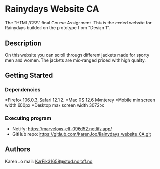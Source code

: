 # Rainydays Website CA

The "HTML/CSS" final Course Assignment. This is the coded website for Rainydays builded on the prototype from "Design 1".

## Description

On this website you can scroll through different jackets made for sporty men and women. The jackets are mid-ranged priced with high quality.

## Getting Started

### Dependencies

*Firefox 106.0.3, Safari 12.1.2.
*Mac OS 12.6 Monterey
*Mobile min screen width 600px
*Desktop max screen width 3072px


### Executing program

- Netlify: https://marvelous-elf-096d52.netlify.app/
- GitHub repo: https://github.com/KarenJoo/Rainydays_website_CA.git

## Authors

Karen Jo 
mail: KarFik31658@stud.noroff.no
